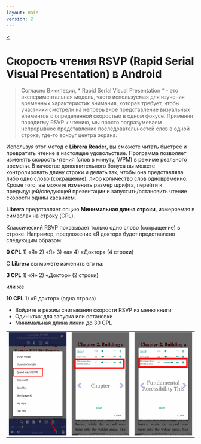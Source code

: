 ```yaml
---
layout: main
version: 2
---
```

[<](/wiki/faq/)

# Скорость чтения RSVP (Rapid Serial Visual Presentation) в Android

> Согласно Википедии, * Rapid Serial Visual Presentation * - это экспериментальная модель, часто используемая для изучения временных характеристик внимания, которая требует, чтобы участники смотрели на непрерывное представление визуальных элементов с определенной скоростью в одном фокусе. Применяя парадигму RSVP к чтению, мы просто подразумеваем непрерывное представление последовательностей слов в одной строке, где-то вокруг центра экрана.

Используя этот метод с **Librera Reader**, вы сможете читать быстрее и превратить чтение в настоящее удовольствие.
Программа позволяет изменять скорость чтения (слов в минуту, WPM) в режиме реального времени. В качестве дополнительного бонуса вы можете контролировать длину строки и делать так, чтобы она представляла либо одно слово (сокращение), либо количество слов одновременно.
Кроме того, вы можете изменить размер шрифта, перейти к предыдущей/следующей презентации и запустить/остановить чтение скорости одним касанием.

**Librera** представляет опцию **Минимальная длина строки**, измеряемая в символах на строку (CPL).

Классический RSVP показывает только одно слово (сокращение) в строке. Например, предложение «Я доктор» будет представлено следующим образом:

**0 CPL** 1) «Я» 2) «Я» 3) «a» 4) «Доктор» (4 строки)

С **Librera** вы можете изменить его на:

**3 CPL** 1) «Я» 2) «Доктор» (2 строки)

или же

**10 CPL** 1) «Я доктор» (одна строка)

* Войдите в режим считывания скорости RSVP из меню книги
* Один клик для запуска или остановки
* Минимальная длина линии до 30 CPL

||||
|-|-|-|
|![](1.png)|![](2.png)|![](3.png)|


